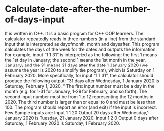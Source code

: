 # Calculate-date-after-the-number-of-days-input
It is written in C++.
It is a basic program for C++ OOP learners.
The calculator
repeatedly reads in three numbers (in a line) from the standard input that is interpreted as
dayofmonth, month and daysafter. This program calculates the days of the week for the dates
and outputs the information. For example, input “1 1 31” is interpreted as the following: the
first 1 means the 1st day in January; the second 1 means the 1st month in the year, January;
and the 31 means 31 days after the date 1 January 2020 (we assume the year is 2020 to
simplify the program), which is Saturday on 1 February 2020. More specifically, for input “1
1 31”, the calculator should produce the following output:
“31 days after Wednesday, 1 January 2020 is Saturday, February 1, 2020. “
The first input number must be a day in the month (e.g. for 1-31 for January, 1-29 for
February, and so forth). The second input number must be from 1 to 12 representing the 12
months in 2020. The third number is larger than or equal to 0 and must be less than 100. The
program should report an error (and exit) if the input is incorrect.
Few Sample inputs are:
Input
1 1 20
Output
20 days after Wednesday,1 January 2020 is Tuesday, 21 January 2020.
Input
1 2 0
Output
0 days after Saturday, 1 February 2020 is Saturday, 1 February 2020.
